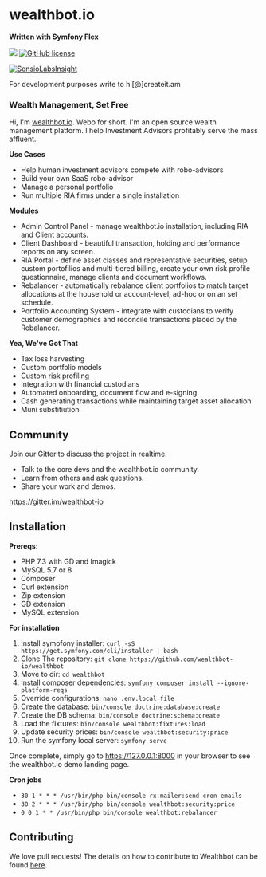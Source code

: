 wealthbot.io
===============

**Written with Symfony Flex**

[![](https://www.codeshelter.co/static/badges/badge-flat.svg)](https://www.codeshelter.co/)
[![GitHub license](https://img.shields.io/github/license/mashape/apistatus.svg)]()

[![SensioLabsInsight](https://insight.sensiolabs.com/projects/881769ff-b0e8-43f0-b67f-e0915d7aee5f/big.png)](https://insight.sensiolabs.com/projects/881769ff-b0e8-43f0-b67f-e0915d7aee5f)

For development purposes write to hi[@]createit.am 


### Wealth Management, Set Free

Hi, I'm [wealthbot.io](http://wealthbot.io). Webo for short. I'm an open source wealth management platform. I help Investment Advisors profitably serve the mass affluent.

**Use Cases**

* Help human investment advisors compete with robo-advisors
* Build your own SaaS robo-advisor
* Manage a personal portfolio
* Run multiple RIA firms under a single installation

**Modules**

* Admin Control Panel - manage wealthbot.io installation, including RIA and Client accounts.
* Client Dashboard - beautiful transaction, holding and performance reports on any screen.
* RIA Portal - define asset classes and representative securities, setup custom portofilios and multi-tiered billing, create your own risk profile questionnaire,  manage clients and document workflows.
* Rebalancer - automatically rebalance client portfolios to match target allocations at the household or account-level, ad-hoc or on an set schedule.
* Portfolio Accounting System - integrate with custodians to verify customer demographics and reconcile transactions placed by the Rebalancer.

**Yea, We've Got That**

* Tax loss harvesting
* Custom portfolio models
* Custom risk profiling
* Integration with financial custodians
* Automated onboarding, document flow and e-signing
* Cash generating transactions while maintaining target asset allocation
* Muni substitiution

## Community

Join our Gitter to discuss the project in realtime.
* Talk to the core devs and the wealthbot.io community.
* Learn from others and ask questions.
* Share your work and demos.

https://gitter.im/wealthbot-io

## Installation

**Prereqs:**

* PHP 7.3 with GD and Imagick
* MySQL 5.7 or 8
* Composer
* Curl extension
* Zip extension
* GD extension
* MySQL extension

**For installation**

1. Install symofony installer: `curl -sS https://get.symfony.com/cli/installer | bash`
2. Clone The repository: `git clone https://github.com/wealthbot-io/wealthbot`
3. Move to dir:  `cd wealthbot`
4. Install composer dependencies: `symfony composer install --ignore-platform-reqs`
5. Override configurations: `nano .env.local file`
6. Create the database: `bin/console doctrine:database:create`
7. Create the DB schema: `bin/console doctrine:schema:create`
8. Load the fixtures: `bin/console wealthbot:fixtures:load`
9. Update security prices: `bin/console wealthbot:security:price`
10. Run the symfony local server: `symfony serve`

Once complete, simply go to https://127.0.0.1:8000 in your browser to see the wealthbot.io demo landing page.


**Cron jobs**

* `30 1 * * * /usr/bin/php bin/console rx:mailer:send-cron-emails`
* `30 2 * * * /usr/bin/php bin/console wealthbot:security:price`
* `0 0 1 * * /usr/bin/php bin/console wealthbot:rebalancer`

## Contributing

We love pull requests! The details on how to contribute to Wealthbot can be found [here](.github/CONTRIBUTING.md).
